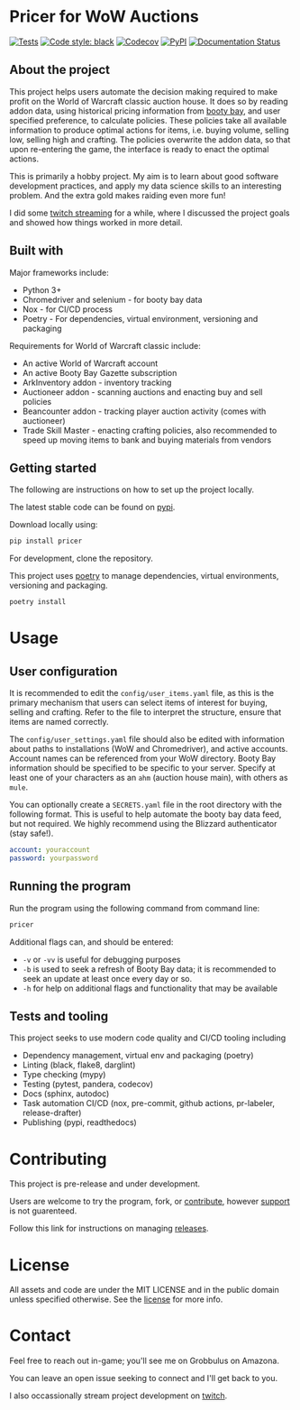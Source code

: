 # Pricer for WoW Auctions

[![Tests](https://github.com/bluemania/wow_auctions/workflows/Tests/badge.svg)](https://github.com/bluemania/wow_auctions/actions?workflow=Tests)
[![Code style: black](https://img.shields.io/badge/code%20style-black-000000.svg)](https://github.com/psf/black)
[![Codecov](https://codecov.io/gh/bluemania/wow_auctions/branch/master/graph/badge.svg)](https://codecov.io/gh/bluemania/wow_auctions)
[![PyPI](https://img.shields.io/pypi/v/pricer.svg)](https://pypi.org/project/pricer/)
[![Documentation Status](https://readthedocs.org/projects/pricer/badge/?version=latest)](https://pricer.readthedocs.io/en/latest/?badge=latest)

## About the project

This project helps users automate the decision making required to make profit on the World of Warcraft classic auction house.
It does so by reading addon data, using historical pricing information from [booty bay](bootybaygazette.com), and user specified preference, to calculate policies.
These policies take all available information to produce optimal actions for items, i.e. buying volume, selling low, selling high and crafting.
The policies overwrite the addon data, so that upon re-entering the game, the interface is ready to enact the optimal actions.

This is primarily a hobby project.
My aim is to learn about good software development practices, and apply my data science skills to an interesting problem.
And the extra gold makes raiding even more fun!

I did some [twitch streaming](https://www.twitch.tv/bluemania2) for a while, where I discussed the project goals and showed how things worked in more detail.

## Built with

Major frameworks include:

* Python 3+
* Chromedriver and selenium - for booty bay data
* Nox - for CI/CD process
* Poetry - For dependencies, virtual environment, versioning and packaging

Requirements for World of Warcraft classic include:

* An active World of Warcraft account
* An active Booty Bay Gazette subscription
* ArkInventory addon - inventory tracking
* Auctioneer addon - scanning auctions and enacting buy and sell policies
* Beancounter addon - tracking player auction activity (comes with auctioneer)
* Trade Skill Master - enacting crafting policies, also recommended to speed up moving items to bank and buying materials from vendors

## Getting started

The following are instructions on how to set up the project locally.

The latest stable code can be found on [pypi](https://pypi.org/project/pricer/).

Download locally using:

```bash
pip install pricer
```

For development, clone the repository.

This project uses [poetry](https://python-poetry.org/) to manage dependencies, virtual environments, versioning and packaging.

```bash
poetry install
```

# Usage

## User configuration

It is recommended to edit the `config/user_items.yaml` file, as this is the primary mechanism that users can select items of interest for buying, selling and crafting.
Refer to the file to interpret the structure, ensure that items are named correctly.

The `config/user_settings.yaml` file should also be edited with information about paths to installations (WoW and Chromedriver), and active accounts.
Account names can be referenced from your WoW directory.
Booty Bay information should be specified to be specific to your server.
Specify at least one of your characters as an `ahm` (auction house main), with others as `mule`.

You can optionally create a `SECRETS.yaml` file in the root directory with the following format.
This is useful to help automate the booty bay data feed, but not required.
We highly recommend using the Blizzard authenticator (stay safe!).

```yaml
account: youraccount
password: yourpassword
```

## Running the program

Run the program using the following command from command line:

```bash
pricer
```

Additional flags can, and should be entered:

* `-v` or `-vv` is useful for debugging purposes
* `-b` is used to seek a refresh of Booty Bay data; it is recommended to seek an update at least once every day or so.
* `-h` for help on additional flags and functionality that may be available

## Tests and tooling

This project seeks to use modern code quality and CI/CD tooling including

* Dependency management, virtual env and packaging (poetry)
* Linting (black, flake8, darglint)
* Type checking (mypy)
* Testing (pytest, pandera, codecov)
* Docs (sphinx, autodoc)
* Task automation CI/CD (nox, pre-commit, github actions, pr-labeler, release-drafter)
* Publishing (pypi, readthedocs)

# Contributing

This project is pre-release and under development. 

Users are welcome to try the program, fork, or [contribute](CONTRIBUTING.md), however [support](SUPPORT.md) is not guarenteed.

Follow this link for instructions on managing [releases](RELEASE.md).

# License

All assets and code are under the MIT LICENSE and in the public domain unless specified otherwise.
See the [license](LICENSE.md) for more info.

# Contact

Feel free to reach out in-game; you'll see me on Grobbulus on Amazona. 

You can leave an open issue seeking to connect and I'll get back to you.

I also occassionally stream project development on [twitch](https://www.twitch.tv/bluemania2).
